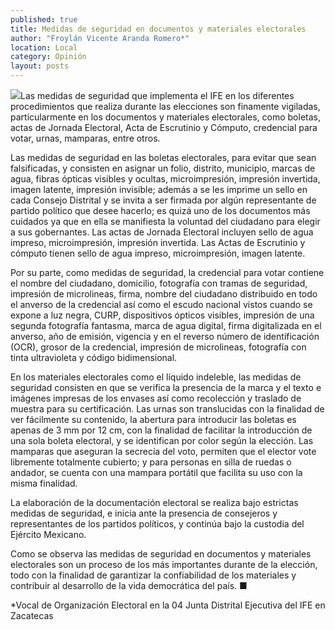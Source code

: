 ```yaml
---
published: true
title: Medidas de seguridad en documentos y materiales electorales
author: "Froylán Vicente Aranda Romero*"
location: Local
category: Opinión
layout: posts
---
```


![](http://i.imgur.com/qjCZG4Vm.jpg)Las medidas de seguridad que implementa el IFE en los diferentes procedimientos que realiza durante las elecciones son finamente vigiladas, particularmente en los documentos y materiales electorales, como boletas, actas de Jornada Electoral, Acta de Escrutinio y Cómputo, credencial para votar, urnas, mamparas, entre otros. 

Las medidas de seguridad en las boletas electorales, para evitar que sean falsificadas, y consisten en asignar un folio, distrito, municipio, marcas de agua, fibras ópticas visibles y ocultas, microimpresión, impresión invertida, imagen latente, impresión invisible; además a se les imprime un sello en cada Consejo Distrital y se invita a ser firmada por algún representante de partido político que desee hacerlo; es quizá uno de los documentos más cuidados ya que en ella se manifiesta la voluntad del ciudadano para elegir a sus gobernantes. Las actas de Jornada Electoral incluyen sello de agua impreso, microimpresión, impresión invertida. Las Actas de Escrutinio y cómputo tienen sello de agua impreso, microimpresión, imagen latente. 

Por su parte, como medidas de seguridad, la credencial para votar contiene el nombre del ciudadano, domicilio, fotografía con tramas de seguridad, impresión de microlineas, firma, nombre del ciudadano distribuido en todo el  anverso de la credencial así como el escudo nacional vistos cuando se expone a luz negra, CURP, dispositivos ópticos visibles, impresión de una segunda fotografía fantasma, marca de agua digital, firma digitalizada en el anverso, año de emisión, vigencia y en el reverso número de identificación (OCR), grosor de la credencial, impresión de microlineas, fotografía con tinta ultravioleta y código bidimensional.

En los materiales electorales como el líquido indeleble, las medidas de seguridad consisten en que se verifica la presencia de la marca y el texto e imágenes impresas de los envases así como recolección y traslado de muestra para su certificación. Las urnas son translucidas con la finalidad de ver fácilmente su contenido, la abertura para introducir las boletas es apenas de 3 mm por 12 cm, con la finalidad de facilitar la introducción de una sola boleta electoral, y se identifican por color según la elección. Las mamparas que aseguran la secrecía del voto, permiten que el elector vote libremente totalmente cubierto; y para personas en silla de ruedas o andador, se cuenta con una mampara portátil que facilita su uso con la misma finalidad. 

La elaboración de la documentación electoral se realiza bajo estrictas medidas de seguridad, e inicia ante la presencia de consejeros y representantes de los partidos políticos, y continúa bajo la custodia del Ejército Mexicano. 

Como se observa las medidas de seguridad en documentos y materiales electorales son un proceso de los más importantes durante de la elección, todo con la finalidad de garantizar la confiabilidad de los materiales y contribuir al desarrollo de la vida democrática del país. ■


*Vocal de Organización Electoral
en la 04 Junta Distrital Ejecutiva 
del IFE en Zacatecas
